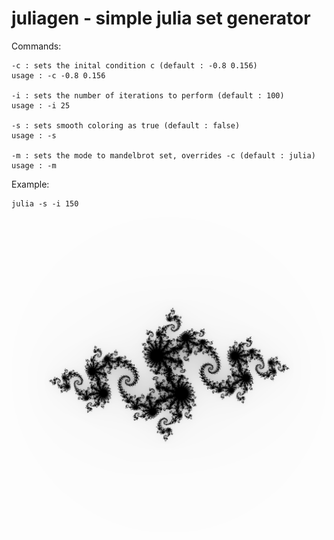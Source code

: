 # juliagen - simple julia set generator

Commands:
```
-c : sets the inital condition c (default : -0.8 0.156)
usage : -c -0.8 0.156

-i : sets the number of iterations to perform (default : 100)
usage : -i 25

-s : sets smooth coloring as true (default : false)
usage : -s

-m : sets the mode to mandelbrot set, overrides -c (default : julia)
usage : -m
```

Example:
```
julia -s -i 150
```
![image](./preview.png)
